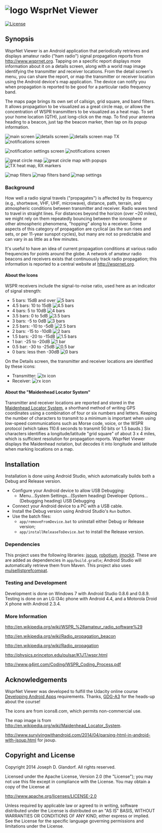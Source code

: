 # ![logo](app/src/main/res/drawable-mdpi/ic_launcher.png) WsprNet Viewer

[![License](http://img.shields.io/badge/license-Apache%202.0-blue.svg)](http://opensource.org/licenses/Apache2.0)

## Synopsis
WsprNet Viewer is an Android application that periodically retrieves and displays amateur radio ("ham radio") signal propagation reports from http://www.wsprnet.org.  Tapping on a specific report displays more information about it on a details screen, along with  a world map image identifying the  transmitter and receiver locations.  From the detail screen's menu,  you can share the report, or map the transmitter or receiver location using the Android device's map application.  The device can notify you when propagation is reported to be good  for a particular radio frequency band.

The maps page brings its own set of callsign, grid square, and band filters.  It allows propagation to be visualized as a great circle map, or allows the concentration of WSPR transmitters to be visualized as a heat map.
To set your home location (QTH), just long-click on the map.  To find your antenna heading to a beacon, just tap the beacon marker, then tap on its popup information.


  ![main screen](screenshots/main_page_wspr_annotated_small.png)
  ![details screen](screenshots/wsprnetViewerScreenSmall8Details.png)
  ![details screen map TX](screenshots/wsprnetViewerScreenSmall9DetailsMapTx.png)
  ![notifications screen](screenshots/wsprnetViewerScreenSmall13DetailsMappedTxHiLite.png)

  ![notification settings screen](screenshots/wsprnetViewerScreenSmall3NotificationSetup.png)
  ![notifications screen](screenshots/wsprnetViewerScreenSmall5Notification.png)

  ![great circle map](screenshots/map_great_circle_annotated_small.png)
  ![great circle map with popups](screenshots/map_great_circle_tx_markers_popup_sub-popup_annotated_small.png)
  ![TX heat map, RX markers](screenshots/map_heat_RX_markers_small.png)

  ![map filters](screenshots/map_filters_small.png)
  ![map filters band](screenshots/map_filters_band_small.png)
  ![map settings](screenshots/map_settings_small.png)

### Background
How well a radio signal travels ("propagates") is affected by its frequency (e.g., shortwave, VHF, UHF, microwave), distance, path, terrain, and atmospheric conditions between transmitter and receiver.  Radio waves tend to travel in straight lines.  For distances beyond the horizon (over ~20 miles), we might rely on them repeatedly bouncing between the ionosphere or other atmospheric phenomena, "hopping" along to a receiver.  Some aspects of this category of propagation are cyclical (as the sun rises and sets, or per 11-year sunspot cycles), but many are not so predictable and can vary in as little as a few minutes.

It's useful to have an idea of current propagation conditions at various radio frequencies for points around the globe.  A network of amateur radio beacons and receivers exists that continuously track radio propagation; this information is reported to a central website at http://wsprnet.org. 

#### About the Icons
WSPR receivers include the signal-to-noise ratio, used here as an indicator of signal strength:
  - 5 bars:    15dB and over ![5 bars](app/src/main/res/drawable-mdpi/ic_signal_neg_50.png)
  - 4.5 bars:  10 to 15dB ![4.5 bars](app/src/main/res/drawable-mdpi/ic_signal_neg_45.png)
  - 4 bars:     5 to 10dB ![4 bars](app/src/main/res/drawable-mdpi/ic_signal_neg_40.png)
  - 3.5 bars:   0 to 5dB ![3.5 bars](app/src/main/res/drawable-mdpi/ic_signal_neg_35.png)
  - 3 bars:    -5 to 0dB ![3 bars](app/src/main/res/drawable-mdpi/ic_signal_neg_30.png)
  - 2.5 bars: -10 to -5dB ![2.5 bars](app/src/main/res/drawable-mdpi/ic_signal_neg_25.png)
  - 2 bars:   -15 to -10dB ![2 bars](app/src/main/res/drawable-mdpi/ic_signal_neg_20.png)
  - 1.5 bars: -20 to -15dB ![1.5 bars](app/src/main/res/drawable-mdpi/ic_signal_neg_15.png)
  - 1 bar:   -25 to -20dB ![1 bar](app/src/main/res/drawable-mdpi/ic_signal_neg_10.png)
  - 0.5 bar: -30 to -25dB ![0.5 bar](app/src/main/res/drawable-mdpi/ic_signal_neg_05.png)
  - 0 bars: less then -30dB ![0 bars](app/src/main/res/drawable-mdpi/ic_signal_neg_00.png)

On the Details screen, the transmitter and receiver locations are identified by these icons:
  - Transmitter: ![tx icon](screenshots/wsprnetViewerTxSymbol.png)
  - Receiver: ![rx icon](screenshots/wsprnetViewerRxSymbol.png)

#### About the "Maidenhead Locator System"
Transmitter and receiver locations are reported and stored in the [Maidenhead Locator System](http://en.wikipedia.org/wiki/Maidenhead_Locator_System), a shorthand method of writing GPS coordinates using a combination of four or six numbers and letters.  Keeping the number of characters to transmit to a minimum is important when using low-speed communications such as Morse code, voice, or the WSPR protocol (which takes 110.6 seconds to transmit 50 bits or 1.5 bauds.)  Six characters identifies a longitude/latitude "grid square" of about 3 x 4 miles, which is sufficient resolution for propagation reports.  WsprNet Viewer displays the Maidenhead notation, but decodes it into longitude and latitude when marking locations on a map.

## Installation
  Installation is done using Android Studio, which automatically builds both a Debug and Release version.
  - Configure your Android device to allow USB Debugging:
      - Menu...System Settings...(System heading) Developer Options...(Debugging heading) USB Debugging 
  - Connect your Android device to a PC with a USB cable.
  - Install the Debug version using Android Studio's `Run` button.
  - Use the batch files:
       - `app/removeFromDevice.bat` to uninstall either Debug or Release version;
       - `app/installReleaseToDevice.bat` to install the Release version.

### Dependencies ###
This project uses the following libraries:
 [jsoup](http://jsoup.org),
 [robotium](robotium.android.jayway.com),
 [jmockit](jmockit.org).  These are are added as dependencies in `app/build.gradle`; Android Studio will automatically retrieve them from Maven.
This project also uses [mulsellistprefcompat](https://github.com/h6ah4i/mulsellistprefcompat).

### Testing and Development
Development is done on Windows 7 with Android Studio 0.8.6 and 0.8.9.
Testing is done on an LG l34c phone with Android 4.4, and a Motorola Droid X phone with Android 2.3.4. 

### More Information
http://en.wikipedia.org/wiki/WSPR_%28amateur_radio_software%29

http://en.wikipedia.org/wiki/Radio_propagation_beacon

http://en.wikipedia.org/wiki/Radio_propagation

http://physics.princeton.edu/pulsar/K1JT/wspr.html

http://www.g4jnt.com/Coding/WSPR_Coding_Process.pdf

## Acknowledgements
WsprNet Viewer was developed to fulfill the Udacity online course [Developing Android Apps](https://www.udacity.com/course/ud853) requirements.  Thanks, [GDG-A3](http://www.meetup.com/GDG-A3) for the heads-up about the course! 
  
The icons are from icons8.com, which permits non-commercial use.
  
The map image is from http://en.wikipedia.org/wiki/Maidenhead_Locator_System.
  
http://www.survivingwithandroid.com/2014/04/parsing-html-in-android-with-jsoup.html for jsoup.

  
## Copyright and License

Copyright 2014 Joseph D. Glandorf. All rights reserved.

Licensed under the Apache License, Version 2.0 (the "License");
you may not use this file except in compliance with the License.
You may obtain a copy of the License at

   http://www.apache.org/licenses/LICENSE-2.0

Unless required by applicable law or agreed to in writing, software
distributed under the License is distributed on an "AS IS" BASIS,
WITHOUT WARRANTIES OR CONDITIONS OF ANY KIND, either express or implied.
See the License for the specific language governing permissions and
limitations under the License.

